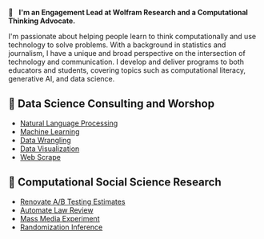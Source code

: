 🤗  &nbsp; **I'm an Engagement Lead at Wolfram Research and a Computational Thinking Advocate.**

I'm passionate about helping people learn to think computationally and use technology to solve problems. With a background in statistics and journalism, I have a unique and broad perspective on the intersection of technology and communication. I develop and deliver programs to both educators and students, covering topics such as computational literacy, generative AI, and data science.

## 🎤 Data Science Consulting and Worshop
- [Natural Language Processing](https://github.com/yialpha/nlp-python)
- [Machine Learning](https://yialpha.github.io/machine-learning-python)
- [Data Wrangling](https://yialpha.github.io/data-wrangling-r)
- [Data Visualization](https://yialpha.github.io/data-visualization-r)
- [Web Scrape](https://yialpha.github.io/web-scrape-workshop/)

## 🎯 Computational Social Science Research
- [Renovate A/B Testing Estimates](https://github.com/YiAlpha/meta-learner)
- [Automate Law Review](https://yialpha.github.io/auto-law-review)
- [Mass Media Experiment](https://github.com/YiAlpha/media-experiment)
- [Randomization Inference](https://github.com/YiAlpha/randomization-simulation-textbook)










